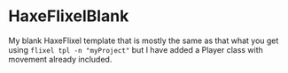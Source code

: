 # HaxeFlixelBlank

My blank HaxeFlixel template that is mostly the same as that what
you get using ```flixel tpl -n "myProject"``` but I have
added a Player class with movement already included.
